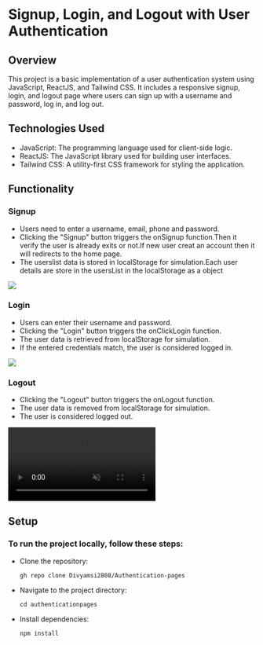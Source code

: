 <h1>Signup, Login, and Logout with User Authentication</h1> 

<h2>Overview</h2>
<p>This project is a basic implementation of a user authentication system using JavaScript, ReactJS, and Tailwind CSS. It includes a responsive signup, login, and logout page where users can sign up with a username and password, log in, and log out.</p>

<h2>Technologies Used</h2>
<ul>
<li>JavaScript: The programming language used for client-side logic.</li>
<li>ReactJS: The JavaScript library used for building user interfaces.</li>
<li>Tailwind CSS: A utility-first CSS framework for styling the application.</li>
</ul>


<h2>Functionality</h2>
<h3>Signup</h3>
<ul>
<li>Users need to enter a username, email, phone and password.</li>
<li>Clicking the "Signup" button triggers the onSignup function.Then it verify the user is already exits or not.If new user creat an account then it will redirects to the home page.</li>
<li>The userslist data is stored in localStorage for simulation.Each user details are store in the usersList in the localStorage as a object</li>
</ul>
<img src = "https://res.cloudinary.com/dxaugnoxj/image/upload/v1702537908/samples/Screenshot_2023-12-14_123136_hxy75o.png"/>

<h3>Login</h3>
<ul>
<li>Users can enter their username and password.</li>
<li>Clicking the "Login" button triggers the onClickLogin function.</li>
<li>The user data is retrieved from localStorage for simulation.</li>
<li>If the entered credentials match, the user is considered logged in.</li>
</ul>
<img src = "https://res.cloudinary.com/dxaugnoxj/image/upload/v1702537907/samples/Screenshot_2023-12-14_123157_dpxkru.png"/>

<h3>Logout</h3>
<ul>
<li>Clicking the "Logout" button triggers the onLogout function.</li>
<li>The user data is removed from localStorage for simulation.</li>
<li>The user is considered logged out.</li>
</ul>

<video style="max-width:80%;box-shadow:0 2.8px 2.2px rgba(0, 0, 0, 0.12);outline:none;" loop="true" autoplay="autoplay" controls="controls" muted>
    <source src="https://res.cloudinary.com/dxaugnoxj/video/upload/v1702538027/samples/React_App_-_Google_Chrome_2023-12-14_12-34-42_dmigkd.mp4" type="video/mp4">
  </video>

<h2>Setup</h2>
<h3>To run the project locally, follow these steps:</h3>
<ul>
<li>Clone the repository:</li>

```
gh repo clone Divyamsi2808/Authentication-pages

```
<li>Navigate to the project directory:</li>

```
cd authenticationpages
```
<li>Install dependencies:</li>

```
npm install
```
</ul>